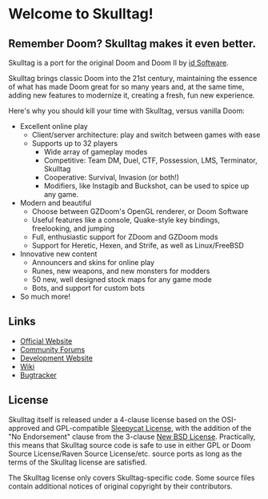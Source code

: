 Welcome to Skulltag!
====================

Remember Doom? Skulltag makes it even better.
---------------------------------------------

Skulltag is a port for the original Doom and Doom II by [id Software](http://www.idsoftware.com/).

Skulltag brings classic Doom into the 21st century, maintaining the essence of what has made Doom great for so many years and, at the same time, adding new features to modernize it, creating a fresh, fun new experience.

Here's why you should kill your time with Skulltag, versus vanilla Doom:
 
* Excellent online play
    * Client/server architecture: play and switch between games with ease
    * Supports up to 32 players
        * Wide array of gameplay modes
        * Competitive: Team DM, Duel, CTF, Possession, LMS, Terminator, Skulltag
        * Cooperative: Survival, Invasion (or both!)
        * Modifiers, like Instagib and Buckshot, can be used to spice up any game.
* Modern and beautiful
    * Choose between GZDoom's OpenGL renderer, or Doom Software
    * Useful features like a console, Quake-style key bindings, freelooking, and jumping
    * Full, enthusiastic support for ZDoom and GZDoom mods
    * Support for Heretic, Hexen, and Strife, as well as Linux/FreeBSD
* Innovative new content
    * Announcers and skins for online play
    * Runes, new weapons, and new monsters for modders
    * 50 new, well designed stock maps for any game mode
    * Bots, and support for custom bots
* So much more!

Links
-----

* [Official Website](http://www.skulltag.com/)
* [Community Forums](http://www.skulltag.com/forum/)
* [Development Website](http://www.skulltag.net/)
* [Wiki](http://wiki.skulltag.net/)
* [Bugtracker](http://skulltag.net/tracker/)


License
-------

Skulltag itself is released under a 4-clause license based on the OSI-approved and GPL-compatible [Sleepycat License](http://www.opensource.org/licenses/Sleepycat), with the addition of the "No Endorsement" clause from the 3-clause [New BSD License](http://www.opensource.org/licenses/BSD-3-Clause).  Practically, this means that Skulltag source code is safe to use in either GPL or Doom Source License/Raven Source License/etc. source ports as long as the terms of the Skulltag license are satisfied.

The Skulltag license only covers Skulltag-specific code.  Some source files contain additional notices of original copyright by their contributors.
